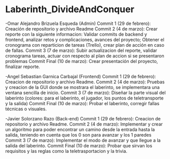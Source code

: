 # Laberinth_DivideAndConquer
-Omar Alejandro Brizuela Esqueda (Admin)
	Commit 1 (29 de febrero): Creación de repositorio y archivo Readme
	Commit 2 (4 de marzo): Crear reporte con la siguiente informacion: Validar commits de backend y frontend, analizar retos y complicaciones, avances del proyecto; Obtener el cronograma con reparticion de tareas (Trello), crear plan de acción en caso de fallas.
	Commit 3 (7 de marzo): Subir actualizacion del reporte, validar cronograma tareas, actuar con respecto al plan de accion si se presentaron problemas
	Commit Final (10 de marzo): Crear presentación del proyecto, finalizar reporte.

 -Angel Sebastian Garnica Carbajal (Frontend)
 	Commit 1 (29 de febrero): Creacion de repositorio y archivo Readme.
  	Commit 2 (4 de marzo): Pruebas y creacion de la GUI donde se mostrara el laberinto, se implementara una ventana sencilla de inicio.
   	Commit 3 (7 de marzo): Diseñar la parte visual del laberinto (colores: para el laberinto, el jugador, los puntos de teletransporte y la salida)
    	Commit Final (10 de marzo): Probar el laberinto, corregir fallas técnicas o visuales.

-Javier Solorzano Razo (Back-end)
 	Commit 1 (29 de febrero): Creacion de repositorio y archivo Readme.
  	Commit 2 (4 de marzo): Implementar y crear un algoritmo para poder encontrar un camino desde la entrada hasta la salida, teniendo en cuenta que los 0 son para avanzar y los 1 paredes
   	Commit 3 (7 de marzo): Implementar el modo de avanzar y que llegue a la salida del laberinto.
    	Commit Final (10 de marzo): Probar que sirvan los requisitos y las reglas como la teletrasportacion y la trivia.

